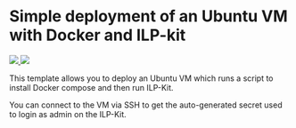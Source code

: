 # Simple deployment of an Ubuntu VM with Docker and ILP-kit

<a href="https://portal.azure.com/#create/Microsoft.Template/uri/https%3A%2F%2Fraw.githubusercontent.com%2FhaseebH%2Filp-kit-docker-compose%2Fmaster%2Fazure%2Fazure-deploy.json" target="_blank">
    <img src="http://azuredeploy.net/deploybutton.png"/>
</a>
<a href="http://armviz.io/#/?load=https%3A%2F%2Fraw.githubusercontent.com%2FhaseebH%2Filp-kit-docker-compose%2Fmaster%2Fazure%2Fazure-deploy.json" target="_blank">
    <img src="http://armviz.io/visualizebutton.png"/>
</a>

This template allows you to deploy an Ubuntu VM which runs a script to install Docker compose and then run ILP-Kit.

You can connect to the VM via SSH to get the auto-generated secret used to login as admin on the ILP-Kit.